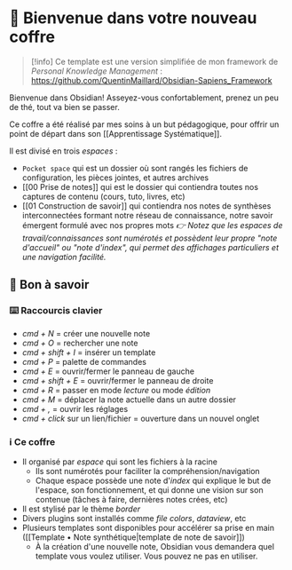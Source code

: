 # 👋 Bienvenue dans votre nouveau coffre

> [!info]
> Ce template est une version simplifiée de mon framework de *Personal Knowledge Management* : https://github.com/QuentinMaillard/Obsidian-Sapiens_Framework

Bienvenue dans Obsidian!
Asseyez-vous confortablement, prenez un peu de thé, tout va bien se passer.

Ce coffre a été réalisé par mes soins à un but pédagogique, pour offrir un point de départ dans son [[Apprentissage Systématique]].

Il est divisé en trois *espaces* : 
- `Pocket space` qui est un dossier où sont rangés les fichiers de configuration, les pièces jointes, et autres archives
- [[00 Prise de notes]] qui est le dossier qui contiendra toutes nos captures de contenu (cours, tuto, livres, etc)
- [[01 Construction de savoir]] qui contiendra nos notes de synthèses interconnectées formant notre réseau de connaissance, notre savoir émergent formulé avec nos propres mots
*👉 Notez que les espaces de travail/connaissances sont numérotés et possèdent leur propre "note d'accueil" ou "note d'index", qui permet des affichages particuliers et une navigation facilité.*

## 🧐 **Bon à savoir**
### ⌨️ Raccourcis clavier
- *cmd + N* = créer une nouvelle note
- *cmd + O* = rechercher une note
- *cmd + shift + I* = insérer un template
- *cmd + P* = palette de commandes
- *cmd + E* = ouvrir/fermer le panneau de gauche
- *cmd + shift + E* = ouvrir/fermer le panneau de droite
- *cmd + R* = passer en mode *lecture* ou mode *édition*
- *cmd + M* = déplacer la note actuelle dans un autre dossier
- *cmd + ,* = ouvrir les réglages
- *cmd + click* sur un lien/fichier = ouverture dans un nouvel onglet

### ℹ️ Ce coffre
- Il organisé par *espace* qui sont les fichiers à la racine
	- Ils sont numérotés pour faciliter la compréhension/navigation
	- Chaque espace possède une note d'*index* qui explique le but de l'espace, son fonctionnement, et qui donne une vision sur son contenue (tâches à faire, dernières notes crées, etc)
- Il est stylisé par le thème *border*
- Divers plugins sont installés comme *file colors*, *dataview*, etc
- Plusieurs templates sont disponibles pour accélérer sa prise en main ([[Template • Note synthétique|template de note de savoir]])
	- À la création d'une nouvelle note, Obsidian vous demandera quel template vous voulez utiliser. Vous pouvez ne pas en utiliser.
